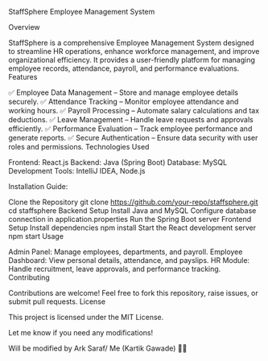 StaffSphere Employee Management System

Overview

StaffSphere is a comprehensive Employee Management System designed to streamline HR operations, enhance workforce management, and improve organizational efficiency. It provides a user-friendly platform for managing employee records, attendance, payroll, and performance evaluations.
Features

✅ Employee Data Management – Store and manage employee details securely.
✅ Attendance Tracking – Monitor employee attendance and working hours.
✅ Payroll Processing – Automate salary calculations and tax deductions.
✅ Leave Management – Handle leave requests and approvals efficiently.
✅ Performance Evaluation – Track employee performance and generate reports.
✅ Secure Authentication – Ensure data security with user roles and permissions.
Technologies Used

Frontend: React.js
Backend: Java (Spring Boot)
Database: MySQL
Development Tools: IntelliJ IDEA, Node.js

Installation Guide:

Clone the Repository
git clone https://github.com/your-repo/staffsphere.git
cd staffsphere
Backend Setup
Install Java and MySQL
Configure database connection in application.properties
Run the Spring Boot server
Frontend Setup
Install dependencies
npm install
Start the React development server
npm start
Usage

Admin Panel: Manage employees, departments, and payroll.
Employee Dashboard: View personal details, attendance, and payslips.
HR Module: Handle recruitment, leave approvals, and performance tracking.
Contributing

Contributions are welcome! Feel free to fork this repository, raise issues, or submit pull requests.
License

This project is licensed under the MIT License.

Let me know if you need any modifications!

Will be modified by Ark Saraf/ Me (Kartik Gawade) 🎉🥱
